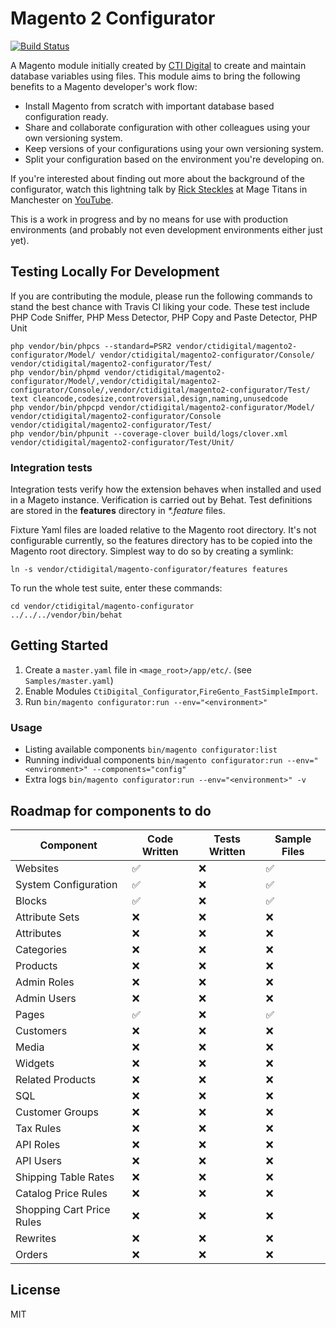 # Magento 2 Configurator

[![Build Status](https://travis-ci.org/ctidigital/magento2-configurator.svg?branch=develop)](https://travis-ci.org/ctidigital/magento2-configurator)


A Magento module initially created by [CTI Digital] to create and maintain database variables using files. This module aims to bring the following benefits to a Magento developer's work flow:

  - Install Magento from scratch with important database based configuration ready.
  - Share and collaborate configuration with other colleagues using your own versioning system.
  - Keep versions of your configurations using your own versioning system.
  - Split your configuration based on the environment you're developing on.

If you're interested about finding out more about the background of the configurator, watch this lightning talk by [Rick Steckles] at Mage Titans in Manchester on [YouTube].

This is a work in progress and by no means for use with production environments (and probably not even development environments either just yet).

## Testing Locally For Development
If you are contributing the module, please run the following commands to stand the best chance with Travis CI liking your code.
These test include PHP Code Sniffer, PHP Mess Detector, PHP Copy and Paste Detector, PHP Unit
```
php vendor/bin/phpcs --standard=PSR2 vendor/ctidigital/magento2-configurator/Model/ vendor/ctidigital/magento2-configurator/Console/ vendor/ctidigital/magento2-configurator/Test/
php vendor/bin/phpmd vendor/ctidigital/magento2-configurator/Model/,vendor/ctidigital/magento2-configurator/Console/,vendor/ctidigital/magento2-configurator/Test/ text cleancode,codesize,controversial,design,naming,unusedcode
php vendor/bin/phpcpd vendor/ctidigital/magento2-configurator/Model/ vendor/ctidigital/magento2-configurator/Console vendor/ctidigital/magento2-configurator/Test/
php vendor/bin/phpunit --coverage-clover build/logs/clover.xml vendor/ctidigital/magento2-configurator/Test/Unit/
```

### Integration tests
Integration tests verify how the extension behaves when installed and used in a Mageto instance.
Verification is carried out by Behat.
Test definitions are stored in the **features** directory in _*.feature_ files.

Fixture Yaml files are loaded relative to the Magento root directory. It's not configurable currently, 
so the features directory has to be copied into the Magento root directory. Simplest way to do so by creating
a symlink:
```
ln -s vendor/ctidigital/magento-configurator/features features 
```

To run the whole test suite, enter these commands:
```
cd vendor/ctidigital/magento-configurator
../../../vendor/bin/behat
```

## Getting Started
1. Create a `master.yaml` file in `<mage_root>/app/etc/`. (see `Samples/master.yaml`)
2. Enable Modules `CtiDigital_Configurator`,`FireGento_FastSimpleImport`.
3. Run `bin/magento configurator:run --env="<environment>"`

### Usage

* Listing available components `bin/magento configurator:list`
* Running individual components `bin/magento configurator:run --env="<environment>" --components="config"`
* Extra logs `bin/magento configurator:run --env="<environment>" -v`

## Roadmap for components to do

| Component                 | Code Written       | Tests Written | Sample Files       |
|---------------------------|--------------------|---------------|--------------------|
| Websites                  | :white_check_mark: | :x:           | :white_check_mark: |
| System Configuration      | :white_check_mark: | :x:           | :white_check_mark: |
| Blocks                    | :white_check_mark: | :x:           | :white_check_mark: |
| Attribute Sets            | :x:                | :x:           | :x:                |
| Attributes                | :x:                | :x:           | :x:                |
| Categories                | :x:                | :x:           | :x:                |
| Products                  | :x:                | :x:           | :x:                |
| Admin Roles               | :x:                | :x:           | :x:                |
| Admin Users               | :x:                | :x:           | :x:                |
| Pages                     | :white_check_mark: | :x:           | :white_check_mark: |
| Customers                 | :x:                | :x:           | :x:                |
| Media                     | :x:                | :x:           | :x:                |
| Widgets                   | :x:                | :x:           | :x:                |
| Related Products          | :x:                | :x:           | :x:                |
| SQL                       | :x:                | :x:           | :x:                |
| Customer Groups           | :x:                | :x:           | :x:                |
| Tax Rules                 | :x:                | :x:           | :x:                |
| API Roles                 | :x:                | :x:           | :x:                |
| API Users                 | :x:                | :x:           | :x:                |
| Shipping Table Rates      | :x:                | :x:           | :x:                |
| Catalog Price Rules       | :x:                | :x:           | :x:                |
| Shopping Cart Price Rules | :x:                | :x:           | :x:                |
| Rewrites                  | :x:                | :x:           | :x:                |
| Orders                    | :x:                | :x:           | :x:                |

License
----

MIT


[CTI Digital]:http://www.ctidigital.com/
[YouTube]:https://www.youtube.com/watch?v=u9zHaX8G5_0
[Rick Steckles]:https://twitter.com/rick_steckles